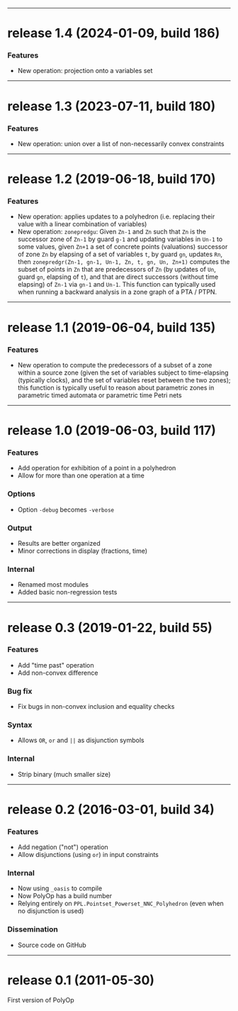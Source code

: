 *******************************************************
# release 1.4    (2024-01-09, build 186)

### Features
* New operation: projection onto a variables set


*******************************************************
# release 1.3    (2023-07-11, build 180)

### Features
* New operation: union over a list of non-necessarily convex constraints


*******************************************************
# release 1.2    (2019-06-18, build 170)

### Features
* New operation: applies updates to a polyhedron (i.e. replacing their value with a linear combination of variables)
* New operation: `zonepredgu`: Given `Zn-1` and `Zn` such that `Zn` is the successor zone of `Zn-1` by guard `g-1` and updating variables in `Un-1` to some values, given `Zn+1` a set of concrete points (valuations) successor of zone `Zn` by elapsing of a set of variables `t`, by guard `gn`, updates `Rn`, then `zonepredgr(Zn-1, gn-1, Un-1, Zn, t, gn, Un, Zn+1)` computes the subset of points in `Zn` that are predecessors of `Zn` (by updates of `Un`, guard `gn`, elapsing of `t`), and that are direct successors (without time elapsing) of `Zn-1` via `gn-1` and `Un-1`. This function can typically used when running a backward analysis in a zone graph of a PTA / PTPN.


*******************************************************
# release 1.1    (2019-06-04, build 135)

### Features
* New operation to compute the predecessors of a subset of a zone within a source zone (given the set of variables subject to time-elapsing (typically clocks), and the set of variables reset between the two zones); this function is typically useful to reason about parametric zones in parametric timed automata or parametric time Petri nets


*******************************************************
# release 1.0    (2019-06-03, build 117)

### Features
* Add operation for exhibition of a point in a polyhedron
* Allow for more than one operation at a time

### Options
* Option `-debug` becomes `-verbose`

### Output
* Results are better organized
* Minor corrections in display (fractions, time)

### Internal
* Renamed most modules
* Added basic non-regression tests


*******************************************************
# release 0.3    (2019-01-22, build 55)

### Features
* Add "time past" operation
* Add non-convex difference

### Bug fix
* Fix bugs in non-convex inclusion and equality checks

### Syntax
* Allows `OR`, `or` and `||` as disjunction symbols

### Internal
* Strip binary (much smaller size)


*******************************************************
# release 0.2    (2016-03-01, build 34)

### Features
* Add negation ("not") operation
* Allow disjunctions (using `or`) in input constraints

### Internal
* Now using `_oasis` to compile
* Now PolyOp has a build number
* Relying entirely on `PPL.Pointset_Powerset_NNC_Polyhedron` (even when no disjunction is used)

### Dissemination
* Source code on GitHub


*******************************************************
# release 0.1    (2011-05-30)

First version of PolyOp
